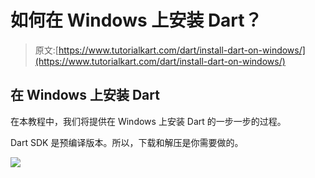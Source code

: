 # 如何在 Windows 上安装 Dart？

> 原文:[https://www.tutorialkart.com/dart/install-dart-on-windows/](https://www.tutorialkart.com/dart/install-dart-on-windows/)

## 在 Windows 上安装 Dart

在本教程中，我们将提供在 Windows 上安装 Dart 的一步一步的过程。

Dart SDK 是预编译版本。所以，下载和解压是你需要做的。

[![](../Images/925da31b32d6bc3827932f6c8afb11bb.png)](https://www.tutorialkart.com/)